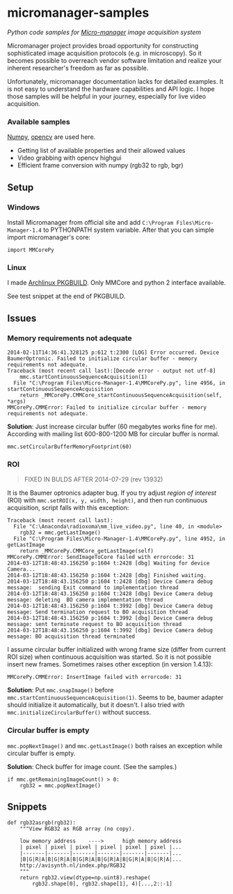 micromanager-samples
====================

*Python code samples for [Micro-manager](http://www.micro-manager.org) image acquisition system*

Micromanager project provides broad opportunity for constructing sophisticated image acquisition protocols (e.g. in microscopy). So it becomes possible to overreach vendor software limitation and realize your inherent researcher's freedom as far as possible.

Unfortunately, micromanager documentation lacks for detailed examples. It is not easy to understand the hardware capabilities and API logic. I hope those samples will be helpful in your journey, especially for live video acquisition.


### Available samples

[Numpy](http://www.scipy.org/index.html), [opencv](http://opencv.org) are used here.

* Getting list of available properties and their allowed values
* Video grabbing with opencv highgui
* Efficient frame conversion with numpy (rgb32 to rgb, bgr)


## Setup

### Windows 

Install Micromanager from official site and add `C:\Program Files\Micro-Manager-1.4` to PYTHONPATH system variable. After that you can simple import micromanager's core:

    import MMCorePy

### Linux

I made [Archlinux PKGBUILD](https://aur.archlinux.org/packages/micromanager-git/). Only MMCore and python 2 interface available.

See test snippet at the end of PKGBUILD.


## Issues

### Memory requirements not adequate

    2014-02-11T14:36:41.328125 p:612 t:2300 [LOG] Error occurred. Device BaumerOptronic. Failed to initialize circular buffer - memory requirements not adequate.
    Traceback (most recent call last):[Decode error - output not utf-8]
        mmc.startContinuousSequenceAcquisition(1)
      File "C:\Program Files\Micro-Manager-1.4\MMCorePy.py", line 4956, in startContinuousSequenceAcquisition
        return _MMCorePy.CMMCore_startContinuousSequenceAcquisition(self, *args)
    MMCorePy.CMMError: Failed to initialize circular buffer - memory requirements not adequate.

**Solution**: Just increase circular buffer (60 megabytes works fine for me). According with mailing list 600-800-1200 MB for circular buffer is normal.

    mmc.setCircularBufferMemoryFootprint(60)


### ROI

>FIXED IN BULDS AFTER 2014-07-29 (rev 13932)

It is the Baumer optronics adapter bug. If you try adjust *region of interest* (ROI) with `mmc.setROI(x, y, width, height)`, and then run continuous acquisition, script falls with this exception:

    Traceback (most recent call last):
      File "C:\Anaconda\radioxoma\mm_live_video.py", line 40, in <module>
        rgb32 = mmc.getLastImage()
      File "C:\Program Files\Micro-Manager-1.4\MMCorePy.py", line 4952, in getLastImage
        return _MMCorePy.CMMCore_getLastImage(self)
    MMCorePy.CMMError: SendImageToCore failed with errorcode: 31
    2014-03-12T18:48:43.156250 p:1604 t:2428 [dbg] Waiting for device Camera...
    2014-03-12T18:48:43.156250 p:1604 t:2428 [dbg] Finished waiting.
    2014-03-12T18:48:43.156250 p:1604 t:2428 [dbg] Device Camera debug message:  sending Exit command to implementation thread
    2014-03-12T18:48:43.156250 p:1604 t:2428 [dbg] Device Camera debug message: deleting  BO camera implementation thread
    2014-03-12T18:48:43.156250 p:1604 t:3992 [dbg] Device Camera debug message: Send termination request to BO acquisition thread
    2014-03-12T18:48:43.156250 p:1604 t:3992 [dbg] Device Camera debug message: sent terminate request to BO acquisition thread
    2014-03-12T18:48:43.156250 p:1604 t:3992 [dbg] Device Camera debug message: BO acquisition thread terminated

I assume circular buffer initialized with wrong frame size (differ from current ROI size) when continuous acquisition was started. So it is not possible insert new frames. Sometimes raises other exception (in version 1.4.13):

    MMCorePy.CMMError: InsertImage failed with errorcode: 31

**Solution**: Put `mmc.snapImage()` before `mmc.startContinuousSequenceAcquisition(1)`.
Seems to be, baumer adapter should initialize it automatically, but it doesn't. I also tried with `mmc.initializeCircularBuffer()` without success.


### Circular buffer is empty

`mmc.popNextImage()` and `mmc.getLastImage()` both raises an exception while circular buffer is empty.

**Solution**: Check buffer for image count. (See the samples.)

    if mmc.getRemainingImageCount() > 0:
        rgb32 = mmc.popNextImage()


## Snippets

    def rgb32asrgb(rgb32):
        """View RGB32 as RGB array (no copy).

        low memory address    ---->      high memory address
        | pixel | pixel | pixel | pixel | pixel | pixel |...
        |-------|-------|-------|-------|-------|-------|...
        |B|G|R|A|B|G|R|A|B|G|R|A|B|G|R|A|B|G|R|A|B|G|R|A|...
        http://avisynth.nl/index.php/RGB32
        """
        return rgb32.view(dtype=np.uint8).reshape(
            rgb32.shape[0], rgb32.shape[1], 4)[...,2::-1]
